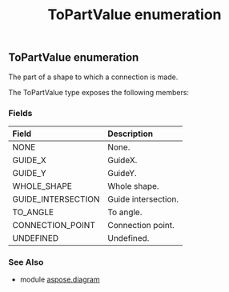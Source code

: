 ﻿---
title: ToPartValue enumeration
second_title: Aspose.Diagram for Python via .NET API References
description: 
type: docs
weight: 3600
url: /python-net/aspose.diagram/topartvalue/
is_root: false
---

## ToPartValue enumeration

The part of a shape to which a connection is made.



The ToPartValue type exposes the following members:

### Fields
| Field | Description |
| :- | :- |
| NONE | None. |
| GUIDE_X | GuideX. |
| GUIDE_Y | GuideY. |
| WHOLE_SHAPE | Whole shape. |
| GUIDE_INTERSECTION | Guide intersection. |
| TO_ANGLE | To angle. |
| CONNECTION_POINT | Connection point. |
| UNDEFINED | Undefined. |


### See Also

* module [aspose.diagram](../)

